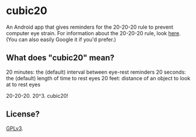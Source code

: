 # cubic20 #

An Android app that gives reminders for the 20-20-20 rule to prevent computer 
eye strain. For information about the 20-20-20 rule, look [here][1]. (You can 
also easily Google it if you'd prefer.)

[1]: https://us.discovericl.com/blog/the-20-20-20-rule-preventing-digital-eye-strain

## What does "cubic20" mean? ##

20 minutes: the (default) interval between eye-rest reminders
20 seconds: the (default) length of time to rest eyes
20 feet: distance of an object to look at to rest eyes

20-20-20. 20^3. cubic20!

## License? ##

[GPLv3](https://www.gnu.org/licenses/gpl-3.0.html).

